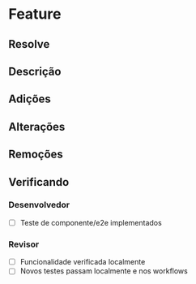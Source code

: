 # Feature <!--Nome da feature-->

## Resolve

<!--Incluir todas as issues que esse pull request encerra-->

## Descrição

<!--Descrever brevemente o que o pull request propõe-->

## Adições

<!--O que foi acrescentado, funções, componentes e etc-->

## Alterações

<!--Modificações importantes, ex: mudança no retorno de uma função-->

## Remoções

<!--Funcionalidades que foram removidas, como um componente depreciado, por exemplo-->

## Verificando

### Desenvolvedor

- [ ] Teste de componente/e2e implementados

### Revisor

- [ ] Funcionalidade verificada localmente
- [ ] Novos testes passam localmente e nos workflows
